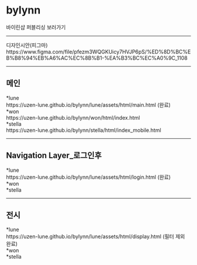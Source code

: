 # bylynn
바이린샵 퍼블리싱 보러가기
<hr>
디자인시안(피그마)<br>
https://www.figma.com/file/pfezm3WQGKUicy7HVJP6pS/%ED%8D%BC%EB%B8%94%EB%A6%AC%EC%8B%B1-%EA%B3%BC%EC%A0%9C_1108
<hr>
<h2><strong>메인</strong></h2>
<div>*lune </div>
https://uzen-lune.github.io/bylynn/lune/assets/html/main.html (완료)
<div>*won </div>
https://uzen-lune.github.io/bylynn/won/html/index.html
<div>*stella</div>
https://uzen-lune.github.io/bylynn/stella/html/index_mobile.html

<hr>
<h2><strong>Navigation Layer_로그인후</strong></h2>
<div>*lune </div>
https://uzen-lune.github.io/bylynn/lune/assets/html/login.html (완료)
<div>*won </div>
<!-- https://uzen-lune.github.io/bylynn/won/html/.html -->
<div>*stella</div>
<!-- https://uzen-lune.github.io/bylynn/stella/html/.html -->

<hr>
<h2><strong>전시</strong></h2>
<div>*lune </div>
https://uzen-lune.github.io/bylynn/lune/assets/html/display.html (필터 제외 완료)
<div>*won </div>
<!-- https://uzen-lune.github.io/bylynn/won/html/.html -->
<div>*stella</div>
<!-- https://uzen-lune.github.io/bylynn/stella/html/.html -->
